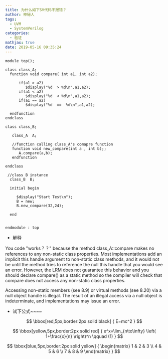 ```yaml
---
title: 为什么如下SV代码不报错？
author: 神秘人
tags:
  - UVM
  - SystemVerilog
categories:
  - 验证
mathjax: true
date: 2019-05-16 09:35:24
---
```


```
module top();
 
class class_A;
  function void compare( int a1, int a2);
 
      if(a1 > a2)
         $display("%d  > %d\n",a1,a2);
      if(a1 < a2)
         $display("%d  < %d\n",a1,a2);
      if(a1 == a2)
         $display("%d  ==  %d\n",a1,a2);
 
  endfunction
endclass
 
class class_B;
 
   class_A  A;
 
   //function calling class_A's comapre function
   function void new_compare(int a , int b);;
      A.compare(a,b);
   endfunction
 
endclass
 
 //class B instance
  class_B  B;
 
  initial begin
 
     $display("Start Test\n");
     B = new;
     B.new_compare(32,24);
 
  end
 
 
endmodule : top
```

+ 解释

You code "works？？" because the method class_A::compare makes no references to any non-static class properties. Most implementations add an implicit this handle argument to non-static class methods, and it would not be until the method tries to reference the null this handle that you would see an error. However, the LRM does not guarantee this behavior and you should declare compare() as a static method so the compiler will check that compare does not access any non-static class properties.


Accessing non-static members (see 8.9) or virtual methods (see 8.20) via a null object handle is illegal. The result of an illegal access via a null object is indeterminate, and implementations may issue an error.

+ 试下公式~~~~

$$ \bbox[red,5px,border:2px solid black]
{
E=mc^2 
}
$$



$$ \bbox[yellow,5px,border:2px solid red]
{
e^x=\lim_{n\to\infty} \left( 1+\frac{x}{n} \right)^n
\qquad (1) 
}
$$

$$ \bbox[blue,5px,border:2px solid yellow]
{
\begin{matrix}
1 & 2 & 3 \\
4 & 5 & 6 \\
7 & 8 & 9 
\end{matrix}
}
$$



